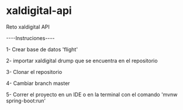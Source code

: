 # xaldigital-api
Reto xaldigital API

----Instruciones----

1- Crear base de datos 'flight'

2- importar xaldigital drump que se encuentra en el repositorio

3- Clonar el repositorio

4- Cambiar branch master

5- Correr el proyecto en un IDE o en la terminal con el comando 'mvnw spring-boot:run' 
